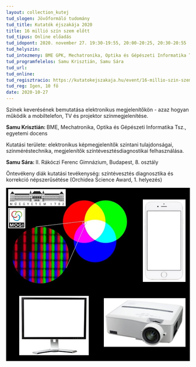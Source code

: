 ```yaml
---
layout: collection_kutej
tud_slogen: Jövőformáló tudomány
tud_title: Kutatók éjszakája 2020
title: 16 millió szín szem előtt
tud_tipus: Online előadás
tud_idopont: 2020. november 27. 19:30-19:55, 20:00-20:25, 20:30-20:55
tud_helyszin:
tud_intezmeny: BME GPK, Mechatronika, Optika és Gépészeti Informatika Tanszék
tud_programfelelos: Samu Krisztián, Samu Sára
tud_url:
tud_online:
tud_regisztracio: https://kutatokejszakaja.hu/event/16-millio-szin-szem-elott
tud_reg: Igen, 10 fő
date: 2020-10-27
---
```


Színek keverésének bemutatása elektronikus megjelenítőkön - azaz hogyan működik a mobiltelefon, TV és projektor színmegjelenítése.

<b>Samu Krisztián: </b> BME, Mechatronika, Optika és Gépészeti Informatika Tsz., egyetemi docens

Kutatási területe: elektronikus képmegjelenítők színtani tulajdonságai, színméréstechnika, megjelenítők színtévesztésdiagnostikai felhasználása.

<b>Samu Sára: </b>II. Rákóczi Ferenc Gimnázium, Budapest, 8. osztály

Öntevékeny diák kutatási tevékenység: színtévesztés diagnosztika és korrekció népszerűsétése (Orchidea Science Award, 1. helyezés)

<img src="images/16_millio_szin.jpg" max-width="500" class="center">
